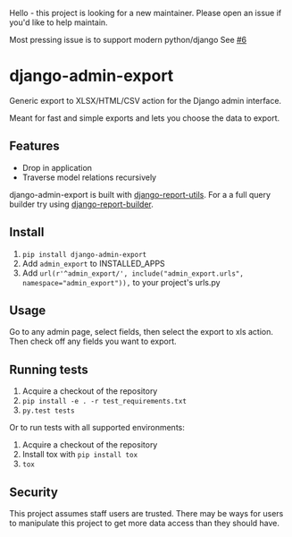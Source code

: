 Hello - this project is looking for a new maintainer. Please open an issue if you'd like to help maintain.

Most pressing issue is to support modern python/django See [#6](https://github.com/burke-software/django-admin-export/issues/6)


django-admin-export
===================

Generic export to XLSX/HTML/CSV action for the Django admin interface.

Meant for fast and simple exports and lets you choose the data to export.

Features
--------
- Drop in application
- Traverse model relations recursively

django-admin-export is built with [django-report-utils](https://github.com/burke-software/django-report-utils).
For a a full query builder try using [django-report-builder](https://github.com/burke-software/django-report-builder).

Install
-------
1. ``pip install django-admin-export``
2. Add ``admin_export`` to INSTALLED_APPS
3. Add ``url(r'^admin_export/', include("admin_export.urls", namespace="admin_export")),`` to your project's urls.py

Usage
-----
Go to any admin page, select fields, then select the export to xls action. Then check off any fields you want to export.

Running tests
-------------

1. Acquire a checkout of the repository
2. ``pip install -e . -r test_requirements.txt``
3. ``py.test tests``

Or to run tests with all supported environments:

1. Acquire a checkout of the repository
2. Install tox with ``pip install tox``
3. ``tox``


Security
--------

This project assumes staff users are trusted. There may be ways for users to manipulate this project to get more data access than they should have.
